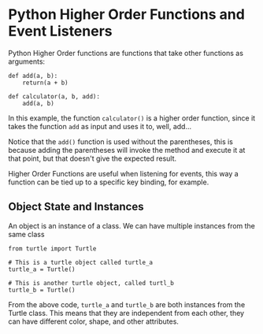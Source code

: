 # Python Higher Order Functions and Event Listeners
Python Higher Order functions are functions that take other functions as arguments:
```
def add(a, b):
    return(a + b)

def calculator(a, b, add):
    add(a, b)
```
In this example, the function `calculator()` is a higher order function, since it takes the function `add` as input and uses it to, well, add...

Notice that the `add()` function is used without the parentheses, this is because adding the parentheses will invoke the method and execute it at that point, but that doesn't give the expected result.

Higher Order Functions are useful when listening for events, this way a function can be tied up to a specific key binding, for example.

## Object State and Instances
An object is an instance of a class. We can have multiple instances from the same class

```
from turtle import Turtle

# This is a turtle object called turtle_a
turtle_a = Turtle()

# This is another turtle object, called turtl_b
turtle_b = Turtle()
```

From the above code, `turtle_a` and `turtle_b` are both instances from the Turtle class. This means that they are independent from each other, they can have different color, shape, and other attributes.
